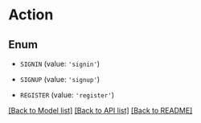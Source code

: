 # Action


## Enum

* `SIGNIN` (value: `'signin'`)

* `SIGNUP` (value: `'signup'`)

* `REGISTER` (value: `'register'`)

[[Back to Model list]](../README.md#documentation-for-models) [[Back to API list]](../README.md#documentation-for-api-endpoints) [[Back to README]](../README.md)


